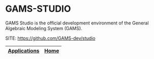 # GAMS-STUDIO
 
 GAMS Studio is the official development environment of the General
 Algebraic Modeling System (GAMS).
 
 SITE: https://github.com/GAMS-dev/studio

 | [Applications](https://portable-linux-apps.github.io/apps.html) | [Home](https://portable-linux-apps.github.io)
 | --- | --- |
